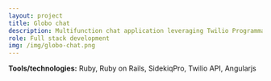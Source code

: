 ```yaml
---
layout: project
title: Globo chat
description: Multifunction chat application leveraging Twilio Programmable Chat
role: Full stack development
img: /img/globo-chat.png
---
```




       
<strong>Tools/technologies:</strong> Ruby, Ruby on Rails, SidekiqPro, Twilio API, Angularjs